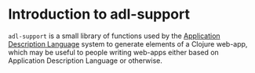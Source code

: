 # Introduction to adl-support

`adl-support` is a small library of functions used by the [Application
Description Language](https://github.com/simon-brooke/adl) system to generate
elements of a Clojure web-app, which may be useful to people writing web-apps
either based on Application Description Language or otherwise.
